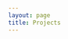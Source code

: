 ```yaml
---
layout: page
title: Projects
---
```


<div id="thumbs">
    <a id="single_image1" href="/projects/SAS"><img src="http://dummyimage.com/150x150/444/fff" alt=""/></a>
    <a id="single_image2" href="/projects/pentair"><img src="http://dummyimage.com/150x150/444/fff" alt=""/></a>
    <a id="single_image3" href="/projects/LAS"><img src="http://dummyimage.com/150x150/444/fff" alt=""/></a>
    <span class="stretch"></span>
</div>
<div id="thumbs">
    <a id="single_image1" href="/projects/SAS"><img src="http://dummyimage.com/150x150/444/fff" alt=""/></a>
    <span class="stretch"></span>
</div>

